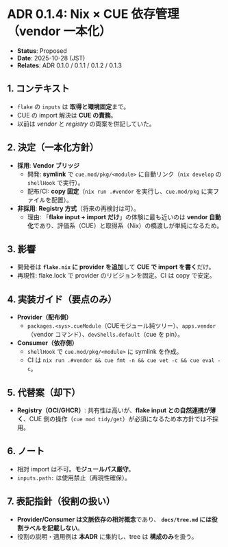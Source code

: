 # ADR 0.1.4: Nix × CUE 依存管理（vendor 一本化）

- **Status**: Proposed
- **Date**: 2025-10-28 (JST)
- **Relates**: ADR 0.1.0 / 0.1.1 / 0.1.2 / 0.1.3

## 1. コンテキスト
- `flake` の `inputs` は **取得と環境固定**まで。
- CUE の import 解決は **CUE の責務**。
- 以前は *vendor* と *registry* の両案を併記していた。

## 2. 決定（一本化方針）
- **採用**: **Vendor ブリッジ**
  - 開発: **symlink** で `cue.mod/pkg/<module>` に自動リンク（`nix develop` の `shellHook` で実行）。
  - 配布/CI: **copy 固定**（`nix run .#vendor` を実行し、`cue.mod/pkg` に実ファイルを配置）。
- **非採用**: **Registry 方式**（将来の再検討は可）。
  - 理由: 「**flake input + import だけ**」の体験に最も近いのは **vendor 自動化**であり、評価系（CUE）と取得系（Nix）の橋渡しが単純になるため。

## 3. 影響
- 開発者は **`flake.nix` に provider を追加**して **CUE で import を書く**だけ。
- 再現性: flake.lock で provider のリビジョンを固定。CI は copy で安定。

## 4. 実装ガイド（要点のみ）
- **Provider（配布側）**
  - `packages.<sys>.cueModule`（CUEモジュール純ツリー）、`apps.vendor`（vendor コマンド）、`devShells.default`（cue を pin）。
- **Consumer（依存側）**
  - `shellHook` で `cue.mod/pkg/<module>` に symlink を作成。
  - CI は `nix run .#vendor && cue fmt -n && cue vet -c && cue eval -c`。

## 5. 代替案（却下）
- **Registry（OCI/GHCR）**: 共有性は高いが、**flake input との自然連携が薄く**、CUE 側の操作（`cue mod tidy/get`）が必須になるため本方針では不採用。

## 6. ノート
- 相対 import は不可。**モジュールパス厳守**。
- `inputs.path:` は使用禁止（再現性確保）。

## 7. 表記指針（役割の扱い）
- **Provider/Consumer は文脈依存の相対概念**であり、
  **`docs/tree.md` には役割ラベルを記載しない**。
- 役割の説明・適用例は **本ADR** に集約し、tree は **構成のみ**を扱う。
